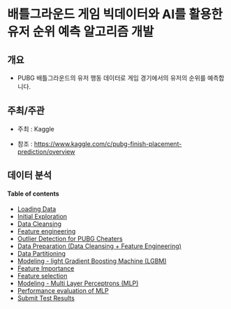 # 배틀그라운드 게임 빅데이터와 AI를 활용한 유저 순위 예측 알고리즘 개발


## 개요

- PUBG 배틀그라운드의 유저 행동 데이터로 게임 경기에서의 유저의 순위를 예측합니다.


## 주최/주관

- 주최 : Kaggle

- 참조 : https://www.kaggle.com/c/pubg-finish-placement-prediction/overview


## 데이터 분석
#### Table of contents
* [Loading Data](#1) 
* [Initial Exploration](#2) 
* [Data Cleansing](#3) 
* [Feature engineering](#4) 
* [Outlier Detection for PUBG Cheaters](#5) 
* [Data Preparation (Data Cleansing + Feature Engineering)](#6)
* [Data Partitioning](#7)
* [Modeling - light Gradient Boosting Machine (LGBM)](#8)
* [Feature Importance](#9)
* [Feature selection](#10)
* [Modeling - Multi Layer Perceptrons (MLP)](#11)
* [Performance evaluation of MLP](#12)
* [Submit Test Results](#13)
